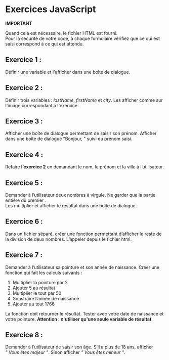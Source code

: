 # Exercices JavaScript

**IMPORTANT**

Quand cela est nécessaire, le fichier HTML est fourni.  
Pour la sécurité de votre code, à chaque formulaire vérifiez que ce qui est saisi correspond à ce qui est attendu.

## Exercice 1 :

Définir une variable et l'afficher dans une boîte de dialogue.

## Exercice 2 :

Définir trois variables : *lastName*, *firstName* et *city*. Les afficher comme sur l'image correspondant à l'exercice.

## Exercice 3 :

Afficher une boîte de dialogue permettant de saisir son prénom. Afficher dans une boîte de dialogue "Bonjour, " suivi du prénom saisi.

## Exercice 4 :

Refaire **l’exercice 2** en demandant le nom, le prénom et la ville à l’utilisateur.

## Exercice 5 :

Demander à l’utilisateur deux nombres à virgule. Ne garder que la partie entière du premier .  
Les multiplier et afficher le résultat dans une boîte de dialogue.

## Exercice 6 :

Dans un fichier séparé, créer une fonction permettant d’afficher le reste de la division de deux nombres. L’appeler depuis le fichier html.

## Exercice 7 :

Demander à l’utilisateur sa pointure et son année de naissance. Créer une fonction qui fait les calculs suivants :

1. Multiplier la pointure par 2
2. Ajouter 5 au résultat
3. Multiplier le tout par 50
4. Soustraire l’année de naissance
5. Ajouter au tout 1766

La fonction doit retourner le résultat.
Tester avec votre date de naissance et votre pointure. **Attention : n'utiliser qu'une seule variable de résultat**.

## Exercice 8 :

Demander à l’utilisateur de saisir son âge. S’il a plus de 18 ans, afficher *" Vous êtes majeur "*. Sinon afficher *" Vous êtes mineur "*.
